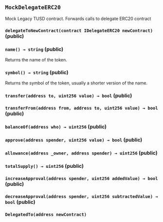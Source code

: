 ## `MockDelegateERC20`

Mock Legacy TUSD contract. Forwards calls to delegate ERC20 contract




### `delegateToNewContract(contract IDelegateERC20 newContract)` (public)





### `name() → string` (public)



Returns the name of the token.

### `symbol() → string` (public)



Returns the symbol of the token, usually a shorter version of the
name.

### `transfer(address to, uint256 value) → bool` (public)





### `transferFrom(address from, address to, uint256 value) → bool` (public)





### `balanceOf(address who) → uint256` (public)





### `approve(address spender, uint256 value) → bool` (public)





### `allowance(address _owner, address spender) → uint256` (public)





### `totalSupply() → uint256` (public)





### `increaseApproval(address spender, uint256 addedValue) → bool` (public)





### `decreaseApproval(address spender, uint256 subtractedValue) → bool` (public)






### `DelegatedTo(address newContract)`





